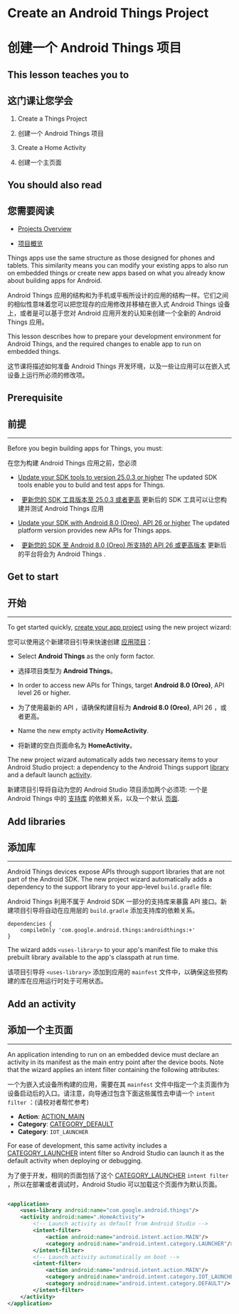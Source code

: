# Create an Android Things Project

# 创建一个 Android Things 项目

## This lesson teaches you to

## 这门课让您学会

1.  Create a Things Project

1. 创建一个 Android Things 项目

2.  Create a Home Activity

2. 创建一个主页面

## You should also read

## 您需要阅读

*   [Projects Overview](https://developer.android.google.cn/studio/projects/index.html)

*   [项目概览](https://developer.android.google.cn/studio/projects/index.html)


Things apps use the same structure as those designed for phones and tablets. This similarity means you can modify your existing apps to also run on embedded things or create new apps based on what you already know about building apps for Android.

Android Things 应用的结构和为手机或平板所设计的应用的结构一样。它们之间的相似性意味着您可以把您现存的应用修改并移植在嵌入式 Android Things 设备上，或者是可以基于您对 Android 应用开发的认知来创建一个全新的 Android Things 应用。

This lesson describes how to prepare your development environment for Android Things, and the required changes to enable app to run on embedded things.

这节课将描述如何准备 Android Things 开发环境，以及一些让应用可以在嵌入式设备上运行所必须的修改项。


## Prerequisite

## 前提

* * *

Before you begin building apps for Things, you must:

在您为构建 Android Things 应用之前，您必须

*   [Update your SDK tools to version 25.0.3 or higher](https://developer.android.google.cn/studio/intro/update.html#sdk-manager) The updated SDK tools enable you to build and test apps for Things.

*   [更新您的 SDK 工具版本至 25.0.3 或者更高](https://developer.android.google.cn/studio/intro/update.html#sdk-manager) 更新后的 SDK 工具可以让您构建并测试 Android Things 应用

*   [Update your SDK with Android 8.0 (Oreo), API 26 or higher](https://developer.android.google.cn/studio/intro/update.html#sdk-manager) The updated platform version provides new APIs for Things apps.

*   [更新您的 SDK 至 Android 8.0 (Oreo) 所支持的 API 26 或更高版本](https://developer.android.google.cn/studio/intro/update.html#sdk-manager) 更新后的平台将会为 Android Things .


## Get to start

## 开始

* * *

To get started quickly, [create your app project](https://developer.android.google.cn/studio/projects/create-project.html) using the new project wizard:

您可以使用这个新建项目引导来快速创建 [应用项目](https://developer.android.google.cn/studio/projects/create-project.html)：

*   Select **Android Things** as the only form factor.

*   选择项目类型为 **Android Things**。

*   In order to access new APIs for Things, target **Android 8.0 (Oreo)**, API level 26 or higher.

*   为了使用最新的 API ，请确保构建目标为 **Android 8.0 (Oreo)**, API 26 ，或者更高。

*   Name the new empty activity **HomeActivity**.

*   将新建的空白页面命名为 **HomeActivity**。


The new project wizard automatically adds two necessary items to your Android Studio project: a dependency to the Android Things support [library](#library) and a default launch [activity](#activity).

新建项目引导将自动为您的 Android Studio 项目添加两个必须项: 一个是 Android Things 中的 [支持库](#library) 的依赖关系，以及一个默认 [页面](#activity).


## Add libraries

## 添加库

* * *

Android Things devices expose APIs through support libraries that are not part of the Android SDK. The new project wizard automatically adds a dependency to the support library to your app-level `build.gradle` file:

Android Things 利用不属于 Android SDK 一部分的支持库来暴露 API 接口。新建项目引导将自动在应用层的 `build.gradle` 添加支持库的依赖关系。

```
dependencies {
    compileOnly 'com.google.android.things:androidthings:+'    
}
```

The wizard adds `<uses-library>` to your app's manifest file to make this prebuilt library available to the app's classpath at run time.

该项目引导将 `<uses-library>` 添加到应用的 `mainfest` 文件中，以确保这些预构建的库在应用运行时处于可用状态。

## Add an activity

## 添加一个主页面

* * *

An application intending to run on an embedded device must declare an activity in its manifest as the main entry point after the device boots. Note that the wizard applies an intent filter containing the following attributes:

一个为嵌入式设备所构建的应用，需要在其 `mainfest` 文件中指定一个主页面作为设备启动后的入口。请注意，向导通过包含下面这些属性去申请一个 `intent filter` ：(请校对者帮忙参考)

*   **Action**: [ACTION_MAIN](https://developer.android.google.cn/reference/android/content/Intent.html#ACTION_MAIN)
*   **Category**: [CATEGORY_DEFAULT](https://developer.android.google.cn/reference/android/content/Intent.html#CATEGORY_DEFAULT)
*   **Category**: `IOT_LAUNCHER`

For ease of development, this same activity includes a [CATEGORY_LAUNCHER](https://developer.android.google.cn/reference/android/content/Intent.html#CATEGORY_LAUNCHER) intent filter so Android Studio can launch it as the default activity when deploying or debugging.

为了便于开发，相同的页面包括了这个 [CATEGORY_LAUNCHER](https://developer.android.google.cn/reference/android/content/Intent.html#CATEGORY_LAUNCHER) `intent filter` ，所以在部署或者调试时，Android Studio 可以加载这个页面作为默认页面。

~~~xml

<application>    
    <uses-library android:name="com.google.android.things"/>    
    <activity android:name=".HomeActivity">        
        <!-- Launch activity as default from Android Studio -->        
        <intent-filter>            
            <action android:name="android.intent.action.MAIN"/>            
            <category android:name="android.intent.category.LAUNCHER"/>        
        </intent-filter>        
        <!-- Launch activity automatically on boot -->        
        <intent-filter>            
            <action android:name="android.intent.action.MAIN"/>            
            <category android:name="android.intent.category.IOT_LAUNCHER"/>            
            <category android:name="android.intent.category.DEFAULT"/>        
        </intent-filter>    
    </activity>
</application>

~~~

